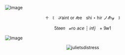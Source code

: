 ![Image](https://github.com/user-attachments/assets/38acd9c7-1723-4dcf-bb1e-d21c9eea0bfc)

<p align="center"> ♱ㅤ꒰ㅤ𝒮aint or 𝓁eeㅤshi ⋆ hir ノ𝓉ℎ𝓎ㅤ꒱
<p align="center"> 5𝑡𝑒𝑒𝑛ㅤ𝒶ro 𝘢𝘤𝘦 ┆ 𝑖𝑛𝑓𝑗ㅤ+ 9𝑤1

![Image](https://github.com/user-attachments/assets/8700cd10-ed8c-4b04-a517-6ea9a4085e81)
<p align="center"> <img src="https://komarev.com/ghpvc/?username=julietsdistress&label=visitors%20<3&color=cbc6c6&style=flat" alt="julietsdistress" /> </p>





<!--**julietsdistress/julietsdistress** is a ✨ _special_ ✨ repository because its `README.md` (this file) appears on your GitHub profile.

Here are some ideas to get you started:

- 🔭 I’m currently working on ...
- 🌱 I’m currently learning ...
- 👯 I’m looking to collaborate on ...
- 🤔 I’m looking for help with ...
- 💬 Ask me about ...
- 📫 How to reach me: ...
- 😄 Pronouns: ...
- ⚡ Fun fact: ...
-->
